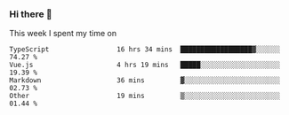 ### Hi there 👋

<!--
**qiruohan/qiruohan** is a ✨ _special_ ✨ repository because its `README.md` (this file) appears on your GitHub profile.

Here are some ideas to get you started:

- 🔭 I’m currently working on ...
- 🌱 I’m currently learning ...
- 👯 I’m looking to collaborate on ...
- 🤔 I’m looking for help with ...
- 💬 Ask me about ...
- 📫 How to reach me: ...
- 😄 Pronouns: ...
- ⚡ Fun fact: ...
-->

This week I spent my time on 
<!--START_SECTION:waka-->

```text
TypeScript                 16 hrs 34 mins  ██████████████████▓░░░░░░   74.27 %
Vue.js                     4 hrs 19 mins   █████░░░░░░░░░░░░░░░░░░░░   19.39 %
Markdown                   36 mins         ▓░░░░░░░░░░░░░░░░░░░░░░░░   02.73 %
Other                      19 mins         ▒░░░░░░░░░░░░░░░░░░░░░░░░   01.44 %
```

<!--END_SECTION:waka-->

